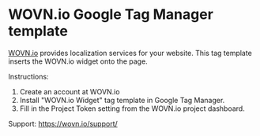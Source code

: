 # WOVN.io Google Tag Manager template

[WOVN.io](https://wovn.io) provides localization services for your website.
This tag template inserts the WOVN.io widget onto the page.

Instructions:
1. Create an account at WOVN.io
2. Install "WOVN.io Widget" tag template in Google Tag Manager.
3. Fill in the Project Token setting from the WOVN.io project dashboard.

Support:
https://wovn.io/support/
